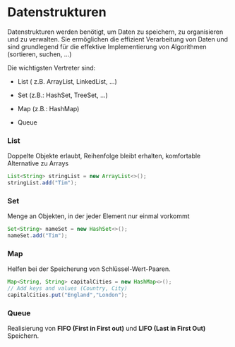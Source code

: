# Datenstrukturen

Datenstrukturen werden benötigt, um Daten zu speichern, zu organisieren und zu verwalten. Sie ermöglichen die effizient Verarbeitung von Daten und sind grundlegend für die effektive Implementierung von Algorithmen (sortieren, suchen, ...)

Die wichtigsten Vertreter sind:

- List ( z.B. ArrayList, LinkedList, ...)

- Set (z.B.: HashSet, TreeSet, ...)

- Map (z.B.: HashMap)

- Queue

### List

Doppelte Objekte erlaubt, Reihenfolge bleibt erhalten, komfortable Alternative zu Arrays

```java
List<String> stringList = new ArrayList<>();
stringList.add("Tim");
```

### Set

Menge an Objekten, in der jeder Element nur einmal vorkommt

```java
Set<String> nameSet = new HashSet<>();
nameSet.add("Tim");
```

### Map

Helfen bei der Speicherung von Schlüssel-Wert-Paaren.

```java
Map<String, String> capitalCities = new HashMap<>();
// Add keys and values (Country, City)
capitalCities.put("England","London");
```

### Queue

Realisierung von **FIFO (First in First out)** und **LIFO (Last in First Out)** Speichern.



